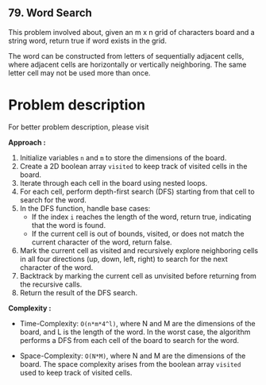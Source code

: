 ## 79. Word Search

This problem involved about, given an m x n grid of characters board and a string word, return true if word exists in the grid. <br/>

The word can be constructed from letters of sequentially adjacent cells, where adjacent cells are horizontally or vertically neighboring. The same letter cell may not be used more than once. <br/>

# Problem description

For better problem description, please visit []()

**Approach :**<br/>

1. Initialize variables `n` and `m` to store the dimensions of the board.
2. Create a 2D boolean array `visited` to keep track of visited cells in the board.
3. Iterate through each cell in the board using nested loops.
4. For each cell, perform depth-first search (DFS) starting from that cell to search for the word.
5. In the DFS function, handle base cases:
    - If the index `i` reaches the length of the word, return true, indicating that the word is found.
    - If the current cell is out of bounds, visited, or does not match the current character of the word, return false.
6. Mark the current cell as visited and recursively explore neighboring cells in all four directions (up, down, left, right) to search for the next character of the word.
7. Backtrack by marking the current cell as unvisited before returning from the recursive calls.
8. Return the result of the DFS search.

**Complexity :**<br/>

-   Time-Complexity: `O(n*m*4^l)`, where N and M are the dimensions of the board, and L is the length of the word. In the worst case, the algorithm performs a DFS from each cell of the board to search for the word.

-   Space-Complexity: `O(N*M)`, where N and M are the dimensions of the board. The space complexity arises from the boolean array `visited` used to keep track of visited cells.

